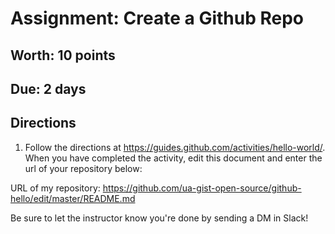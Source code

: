 # Assignment: Create a Github Repo
## Worth: 10 points
## Due: 2 days
## Directions

1. Follow the directions at https://guides.github.com/activities/hello-world/. When you have completed the activity,
edit this document and enter the url of your repository below:

URL of my repository: https://github.com/ua-gist-open-source/github-hello/edit/master/README.md

Be sure to let the instructor know you're done by sending a DM in Slack!
